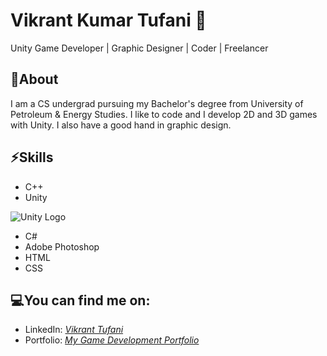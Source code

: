 # Vikrant Kumar Tufani 🙂

Unity Game Developer | Graphic Designer | Coder | Freelancer 

## 🧐About

I am a CS undergrad pursuing my Bachelor's degree from University of Petroleum & Energy Studies. I like to code and I develop 2D and 3D games with Unity. I also have a good hand in graphic design.

## ⚡Skills

* C++  
* Unity  

![Unity Logo](C:\Users\HP-USER\Downloads\Unity.png)

* C#   
* Adobe Photoshop  
* HTML  
* CSS

## 💻You can find me on:

* LinkedIn: *[Vikrant Tufani](https://www.linkedin.com/in/vikranttufani1999/)*
* Portfolio: *[My Game Development Portfolio](https://www.youtube.com/playlist?list=PLzcqTNm_tWJJpU5xeSR6xd7u8rMqOaPat)*







<!--
**VikrantTufani1999/VikrantTufani1999** is a ✨ _special_ ✨ repository because its `README.md` (this file) appears on your GitHub profile.

Here are some ideas to get you started:

- 🔭 I’m currently working on ...
- 🌱 I’m currently learning ...
- 👯 I’m looking to collaborate on ...
- 🤔 I’m looking for help with ...
- 💬 Ask me about ...
- 📫 How to reach me:
# Links:

- 😄 Pronouns: ...
- ⚡ Fun fact: ...
-->
